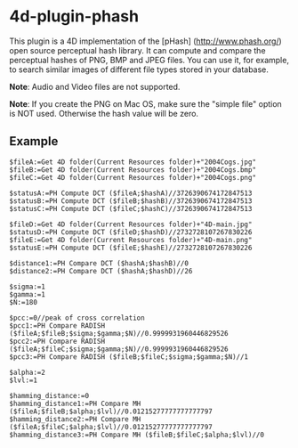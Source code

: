 4d-plugin-phash
===============

This plugin is a 4D implementation of the [pHash] (http://www.phash.org/) open source perceptual hash library.
It can compute and compare the perceptual hashes of PNG, BMP and JPEG files.
You can use it, for example, to search similar images of different file types stored in your database.

__Note__: Audio and Video files are not supported.

__Note__: If you create the PNG on Mac OS, make sure the "simple file" option is NOT used. Otherwise the hash value will be zero.

Example
-------
```
$fileA:=Get 4D folder(Current Resources folder)+"2004Cogs.jpg"
$fileB:=Get 4D folder(Current Resources folder)+"2004Cogs.bmp"
$fileC:=Get 4D folder(Current Resources folder)+"2004Cogs.png"

$statusA:=PH Compute DCT ($fileA;$hashA)//3726390674172847513
$statusB:=PH Compute DCT ($fileB;$hashB)//3726390674172847513
$statusC:=PH Compute DCT ($fileC;$hashC)//3726390674172847513

$fileD:=Get 4D folder(Current Resources folder)+"4D-main.jpg"
$statusD:=PH Compute DCT ($fileD;$hashD)//2732728107267830226
$fileE:=Get 4D folder(Current Resources folder)+"4D-main.png"
$statusE:=PH Compute DCT ($fileE;$hashE)//2732728107267830226

$distance1:=PH Compare DCT ($hashA;$hashB)//0
$distance2:=PH Compare DCT ($hashA;$hashD)//26

$sigma:=1
$gamma:=1
$N:=180

$pcc:=0//peak of cross correlation
$pcc1:=PH Compare RADISH ($fileA;$fileB;$sigma;$gamma;$N)//0.9999931960446829526
$pcc2:=PH Compare RADISH ($fileA;$fileC;$sigma;$gamma;$N)//0.9999931960446829526
$pcc3:=PH Compare RADISH ($fileB;$fileC;$sigma;$gamma;$N)//1

$alpha:=2
$lvl:=1

$hamming_distance:=0
$hamming_distance1:=PH Compare MH ($fileA;$fileB;$alpha;$lvl)//0.01215277777777777797
$hamming_distance2:=PH Compare MH ($fileA;$fileC;$alpha;$lvl)//0.01215277777777777797
$hamming_distance3:=PH Compare MH ($fileB;$fileC;$alpha;$lvl)//0
```
